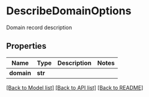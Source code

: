 # DescribeDomainOptions

Domain record description
## Properties
Name | Type | Description | Notes
------------ | ------------- | ------------- | -------------
**domain** | **str** |  | 

[[Back to Model list]](../README#documentation-for-models) [[Back to API list]](../README#documentation-for-api-endpoints) [[Back to README]](../README)


